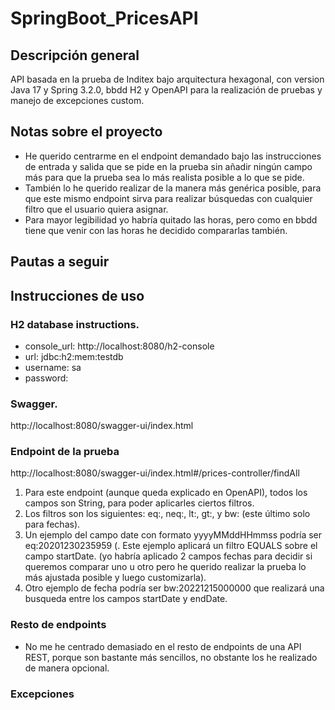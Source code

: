 # SpringBoot_PricesAPI
## Descripción general
API basada en la prueba de Inditex bajo arquitectura hexagonal, con version Java 17 y Spring 3.2.0, bbdd H2 y OpenAPI para la realización de pruebas y manejo de excepciones custom.
## Notas sobre el proyecto
- He querido centrarme en el endpoint demandado bajo las instrucciones de entrada y salida que se pide en la prueba sin añadir 
ningún campo más para que la prueba sea lo más realista posible a lo que se pide.
- También lo he querido realizar de la manera más genérica posible, para que este mismo endpoint sirva para realizar
búsquedas con cualquier filtro que el usuario quiera asignar.
- Para mayor legibilidad yo habría quitado las horas, pero como en bbdd tiene que venir
  con las horas he decidido compararlas también.
## Pautas a seguir

## Instrucciones de uso
### H2 database instructions.
- console_url: http://localhost:8080/h2-console
- url: jdbc:h2:mem:testdb
- username: sa
- password:

### Swagger.
http://localhost:8080/swagger-ui/index.html

### Endpoint de la prueba
http://localhost:8080/swagger-ui/index.html#/prices-controller/findAll
1) Para este endpoint (aunque queda explicado en OpenAPI), todos los campos son String, para poder aplicarles ciertos filtros.
2) Los filtros son los siguientes: eq:, neq:, lt:, gt:, y bw: (este último solo para fechas).
3) Un ejemplo del campo date con formato yyyyMMddHHmmss podría ser eq:20201230235959 (. Este ejemplo aplicará un filtro EQUALS sobre el campo startDate. (yo habría aplicado 2 campos fechas para decidir si queremos comparar uno u 
otro pero he querido realizar la prueba lo más ajustada posible y luego customizarla).
4) Otro ejemplo de fecha podría ser bw:20221215000000 que realizará una busqueda entre los campos startDate y endDate.
### Resto de endpoints
- No me he centrado demasiado en el resto de endpoints de una API REST, porque son bastante más sencillos, no obstante los he realizado de manera opcional.

### Excepciones



